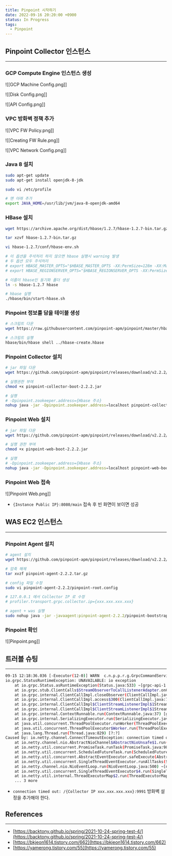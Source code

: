 ```yaml
---
title: Pinpoint 시작하기
date: 2022-09-16 20:20:00 +0900
status: In Progress
tags:
  - Pinpoint
---
```


## Pinpoint Collector 인스턴스

---

### GCP Compute Engine 인스턴스 생성

![[GCP Machine Config.png]]

![[Disk Config.png]]

![[API Config.png]]

### VPC 방화벽 정책 추가

![[VPC FW Policy.png]]

![[Creating FW Rule.png]]

![[VPC Network Config.png]]

### Java 8 설치

```bash
sudo apt-get update
sudo apt-get install openjdk-8-jdk

sudo vi /etc/profile

# 맨 아래 추가
export JAVA_HOME=/usr/lib/jvm/java-8-openjdk-amd64
```

### HBase 설치

```bash
wget https://archive.apache.org/dist/hbase/1.2.7/hbase-1.2.7-bin.tar.gz

tar xzvf hbase-1.2.7-bin.tar.gz

vi hbase-1.2.7/conf/hbase-env.sh

# 이 옵션을 주석처리 하지 않으면 hbase 실행시 warning 발생
# 두 옵션 모두 주석처리
# export HBASE_MASTER_OPTS="$HBASE_MASTER_OPTS -XX:PermSize=128m -XX:MaxPermSize=128m"
# export HBASE_REGIONSERVER_OPTS="$HBASE_REGIONSERVER_OPTS -XX:PermSize=128m -XX:MaxPermSize=128m"

# 이름이 hbase인 동기화 폴더 생성
ln -s hbase-1.2.7 hbase

# hbase 실행
./hbase/bin/start-hbase.sh
```

### Pinpoint 정보를 담을 테이블 생성

```bash
# 스크립트 다운
wget https://raw.githubusercontent.com/pinpoint-apm/pinpoint/master/hbase/scripts/hbase-create.hbase

# 스크립트 실행
hbase/bin/hbase shell ../hbase-create.hbase
```

### Pinpoint Collector 설치

```bash
# jar 파일 다운
wget https://github.com/pinpoint-apm/pinpoint/releases/download/v2.2.2/pinpoint-collector-boot-2.2.2.jar

# 실행권한 부여
chmod +x pinpoint-collector-boot-2.2.2.jar

# 실행
# -Dpinpoint.zookeeper.address={Hbase 주소}
nohup java -jar -Dpinpoint.zookeeper.address=localhost pinpoint-collector-boot-2.2.2.jar >/dev/null 2>&1 &
```

### Pinpoint Web 설치

```bash
# jar 파일 다운
wget https://github.com/pinpoint-apm/pinpoint/releases/download/v2.2.2/pinpoint-web-boot-2.2.2.jar

# 실행 권한 부여
chmod +x pinpoint-web-boot-2.2.2.jar

# 실행
# -Dpinpoint.zookeeper.address={Hbase 주소}
nohup java -jar -Dpinpoint.zookeeper.address=localhost pinpoint-web-boot-2.2.2.jar >/dev/null 2>&1 &
```

### Pinpoint Web 접속

![[Pinpoint Web.png]]

- `{Instance Public IP}:8080/main` 접속 후 빈 화면이 보이면 성공

## WAS EC2 인스턴스

---

### Pinpoint Agent 설치

```bash
# agent 설치
wget https://github.com/pinpoint-apm/pinpoint/releases/download/v2.2.2/pinpoint-agent-2.2.2.tar.gz

# 압축 해제
tar xvzf pinpoint-agent-2.2.2.tar.gz

# config 파일 수정
sudo vi pinpoint-agent-2.2.2/pinpoint-root.config

# 127.0.0.1 에서 Collector IP 로 수정
# profiler.transport.grpc.collector.ip={xxx.xxx.xxx.xxx}

# agent + was 실행
sudo nohup java -jar -javaagent:pinpoint-agent-2.2.2/pinpoint-bootstrap-2.2.2.jar -Dpinpoint.agentId=gongcheck-dev -Dpinpoint.applicationName=GONGCHECK-DEV -Dpinpoint.config=pinpoint-agent-2.2.2/pinpoint-root.config deploy/gong-check-0.0.1-SNAPSHOT.jar --spring.profiles.active=dev 2>> /dev/null >> /dev/null &
```

### Pinpoint 확인

![[Pinpoint.png]]

## 트러블 슈팅

---

```bash
09-15 12:18:36.036 [-Executor(12-0)] WARN  c.n.p.p.r.g.GrpcCommandService           -- Failed to command stream, cause=UNAVAILABLE: io exception
io.grpc.StatusRuntimeException: UNAVAILABLE: io exception
	at io.grpc.Status.asRuntimeException(Status.java:533) ~[grpc-api-1.33.1.jar:1.33.1]
	at io.grpc.stub.ClientCalls$StreamObserverToCallListenerAdapter.onClose(ClientCalls.java:478) [grpc-stub-1.33.1.jar:1.33.1]
	at io.grpc.internal.ClientCallImpl.closeObserver(ClientCallImpl.java:617) [grpc-core-1.33.1.jar:1.33.1]
	at io.grpc.internal.ClientCallImpl.access$300(ClientCallImpl.java:70) [grpc-core-1.33.1.jar:1.33.1]
	at io.grpc.internal.ClientCallImpl$ClientStreamListenerImpl$1StreamClosed.runInternal(ClientCallImpl.java:803) [grpc-core-1.33.1.jar:1.33.1]
	at io.grpc.internal.ClientCallImpl$ClientStreamListenerImpl$1StreamClosed.runInContext(ClientCallImpl.java:782) [grpc-core-1.33.1.jar:1.33.1]
	at io.grpc.internal.ContextRunnable.run(ContextRunnable.java:37) [grpc-core-1.33.1.jar:1.33.1]
	at io.grpc.internal.SerializingExecutor.run(SerializingExecutor.java:123) [grpc-core-1.33.1.jar:1.33.1]
	at java.util.concurrent.ThreadPoolExecutor.runWorker(ThreadPoolExecutor.java:1128) [?:?]
	at java.util.concurrent.ThreadPoolExecutor$Worker.run(ThreadPoolExecutor.java:628) [?:?]
	at java.lang.Thread.run(Thread.java:829) [?:?]
Caused by: io.netty.channel.ConnectTimeoutException: connection timed out: /{Collector IP xxx.xxx.xxx.xxx}:9991
	at io.netty.channel.nio.AbstractNioChannel$AbstractNioUnsafe$1.run(AbstractNioChannel.java:261) ~[netty-transport-4.1.51.Final.jar:4.1.51.Final]
	at io.netty.util.concurrent.PromiseTask.runTask(PromiseTask.java:98) ~[netty-common-4.1.51.Final.jar:4.1.51.Final]
	at io.netty.util.concurrent.ScheduledFutureTask.run(ScheduledFutureTask.java:170) ~[netty-common-4.1.51.Final.jar:4.1.51.Final]
	at io.netty.util.concurrent.AbstractEventExecutor.safeExecute(AbstractEventExecutor.java:164) ~[netty-common-4.1.51.Final.jar:4.1.51.Final]
	at io.netty.util.concurrent.SingleThreadEventExecutor.runAllTasks(SingleThreadEventExecutor.java:472) ~[netty-common-4.1.51.Final.jar:4.1.51.Final]
	at io.netty.channel.nio.NioEventLoop.run(NioEventLoop.java:500) ~[netty-transport-4.1.51.Final.jar:4.1.51.Final]
	at io.netty.util.concurrent.SingleThreadEventExecutor$4.run(SingleThreadEventExecutor.java:989) ~[netty-common-4.1.51.Final.jar:4.1.51.Final]
	at io.netty.util.internal.ThreadExecutorMap$2.run(ThreadExecutorMap.java:74) ~[netty-common-4.1.51.Final.jar:4.1.51.Final]
	... 3 more
```

- `connection timed out: /{Collector IP xxx.xxx.xxx.xxx}:9991` 방화벽 설정을 추가해야 한다.

## References

---

- [https://backtony.github.io/spring/2021-10-24-spring-test-4/](https://backtony.github.io/spring/2021-10-24-spring-test-4/)
- [https://bkjeon1614.tistory.com/662](https://bkjeon1614.tistory.com/662)
- [https://yamerong.tistory.com/55](https://yamerong.tistory.com/55)

